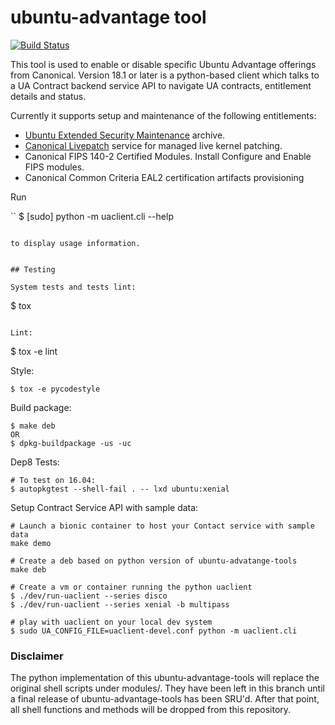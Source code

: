 # ubuntu-advantage tool

[![Build Status](https://travis-ci.org/CanonicalLtd/ubuntu-advantage-script.svg?branch=master)](https://travis-ci.org/CanonicalLtd/ubuntu-advantage-script)

This tool is used to enable or disable specific Ubuntu Advantage offerings from Canonical. Version 18.1 or later is a python-based client which talks to a
UA Contract backend service API to navigate UA contracts, entitlement details
and status.

Currently it supports setup and maintenance of the following entitlements:

- [Ubuntu Extended Security Maintenance](https://ubuntu.com/esm) archive.
- [Canonical Livepatch](https://www.ubuntu.com/server/livepatch) service for managed live kernel patching.
- Canonical FIPS 140-2 Certified Modules. Install Configure and Enable FIPS modules.
- Canonical Common Criteria EAL2 certification artifacts provisioning

Run

``
$ [sudo] python -m uaclient.cli --help
```

to display usage information.


## Testing

System tests and tests lint:

```
$ tox
```

Lint:

```
$ tox -e lint

Style:

```
$ tox -e pycodestyle
```

Build package:
```
$ make deb
OR
$ dpkg-buildpackage -us -uc
```

Dep8 Tests:

```
# To test on 16.04:
$ autopkgtest --shell-fail . -- lxd ubuntu:xenial
```


Setup Contract Service API with sample data:
```
# Launch a bionic container to host your Contact service with sample data
make demo

# Create a deb based on python version of ubuntu-advatange-tools
make deb

# Create a vm or container running the python uaclient
$ ./dev/run-uaclient --series disco
$ ./dev/run-uaclient --series xenial -b multipass

# play with uaclient on your local dev system
$ sudo UA_CONFIG_FILE=uaclient-devel.conf python -m uaclient.cli
```



### Disclaimer
The python implementation of this ubuntu-advantage-tools will replace the original shell scripts
under modules/. They have been left in this branch until a final release of ubuntu-advantage-tools has been SRU'd.
After that point, all shell functions and methods will be dropped from this repository.
